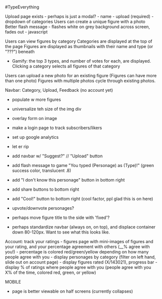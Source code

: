#TypeEverything

Upload page exists - perhaps is just a modal?
	- name
	- upload (required)
	- dropdown of categories
Users can create a unique figure with a photo
Better flash message - flashes white on grey background across screen, fades out - javascript


Users can view figures by category
Categories are displayed at the top of the page
Figures are displayed as thumbnails with their name and type (or "???") beneath
  - Gamify: the top 3 types, and number of votes for each, are displayed.
Clicking a category selects all figures of that category

Users can upload a new photo for an existing figure (Figures can have more than one photo)
Figures with multiple photos cycle through existing photos.

Navbar: Category, Upload, Feedback (no account yet)

- populate w more figures
- universalize teh size of the img div
- overlay form on image
- make a login page to track subscribers/likers
- set up google analytics
- let er rip

- add navbar w/ "Suggest?" // "Upload" button
- add flash message to game "You typed (Personage) as (Type)!" (green success color, translucent .8)
- add "I don't know this personage" button in bottom right
- add share buttons to bottom right
- add "Cool!" button to bottom right (cool factor, ppl glad this is on here)
- upvote/downvote personages?

- perhaps move figure title to the side with 'fixed'?
- perhaps standardize navbar (always on, on top), and displace container down 80-120px. Want to see what this looks like.


Account: track your ratings
	- figures page with mini-images of figures and your rating, and your percentage agreement with others (__% agree with you!)
	- percentage is colored red/green/yellow depending on how many people agree with you
	- display personages by category (filter on left hand, slide out on account page)
	- display figures rated (X/143021), progress bar
	- display % of ratings where people agree with you (people agree with you X% of the time, colored red, green, or yellow)


MOBILE
- page is better viewable on half screens (currently collapses)


